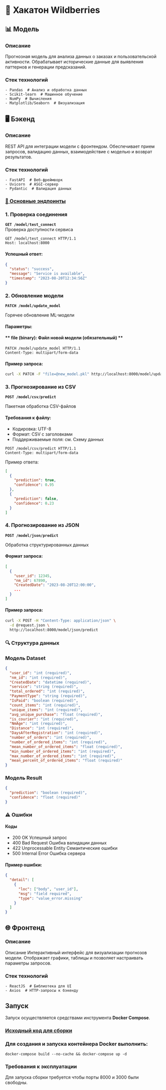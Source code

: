 # 🚀 Хакатон Wildberries

## 📊 Модель
### **Описание**  
Прогнозная модель для анализа данных о заказах и пользовательской активности. Обрабатывает исторические данные для выявления паттернов и генерации предсказаний.

### **Стек технологий**
```
- Pandas  # Анализ и обработка данных
- Scikit-learn  # Машинное обучение
- NumPy  # Вычисления
- Matplotlib/Seaborn  # Визуализация
```

## 🖥️ Бэкенд
### **Описание**  
REST API для интеграции модели с фронтендом. Обеспечивает прием запросов, валидацию данных, взаимодействие с моделью и возврат результатов.

### **Стек технологий**  
```
- FastAPI  # Веб-фреймворк
- Uvicorn  # ASGI-сервер
- Pydantic  # Валидация данных
```

### **[🚀 Основные эндпоинты](http://localhost:8000/docs)**

### 1. Проверка соединения
**`GET /model/test_connect`**  
Проверка доступности сервиса

```http
GET /model/test_connect HTTP/1.1
Host: localhost:8000
```
#### Успешный ответ:

```json
{
  "status": "success",
  "message": "Service is available",
  "timestamp": "2023-08-20T12:34:56Z"
}
```
### 2. Обновление модели
**`PATCH /model/update_model`**

Горячее обновление ML-модели

#### Параметры:

#### ** file (binary): Файл новой модели (обязательный) **

```http
PATCH /model/update_model HTTP/1.1
Content-Type: multipart/form-data
```
#### Пример запроса:

```bash
curl -X PATCH -F "file=@new_model.pkl" http://localhost:8000/model/update_model
```
### 3. Прогнозирование из CSV
**`POST /model/csv/predict`**

Пакетная обработка CSV-файлов

#### Требования к файлу:
- Кодировка: UTF-8
- Формат: CSV с заголовками
- Поддерживаемые поля: см. Схему данных

```http
POST /model/csv/predict HTTP/1.1
Content-Type: multipart/form-data
```
Пример ответа:

```json
[
  {
    "prediction": true,
    "confidence": 0.95
  },
  {
    "prediction": false,
    "confidence": 0.23
  }
]
```
### 4. Прогнозирование из JSON
**`POST /model/json/predict`**

Обработка структурированных данных

#### Формат запроса:

```json
[
  {
    "user_id": 12345,
    "nm_id": 67890,
    "CreatedDate": "2023-08-20T12:00:00",
    ...
  }
]
```
#### Пример запроса:

```bash
curl -X POST -H "Content-Type: application/json" \
  -d @request.json \
  http://localhost:8000/model/json/predict
```
### **🔍 Структура данных**
### Модель Dataset
```json
{
  "user_id": "int (required)",
  "nm_id": "int (required)",
  "CreatedDate": "datetime (required)",
  "service": "string (required)",
  "total_ordered": "int (required)",
  "PaymentType": "string (required)",
  "IsPaid": "boolean (required)",
  "count_items": "int (required)",
  "unique_items": "int (required)",
  "avg_unique_purchase": "float (required)",
  "is_courier": "int (required)",
  "NmAge": "int (required)",
  "Distance": "int (required)",
  "DaysAfterRegistration": "int (required)",
  "number_of_orders": "int (required)",
  "number_of_ordered_items": "int (required)",
  "mean_number_of_ordered_items": "float (required)",
  "min_number_of_ordered_items": "int (required)",
  "max_number_of_ordered_items": "int (required)",
  "mean_percent_of_ordered_items": "float (required)"
}
```
### Модель Result
```json
{
  "prediction": "boolean (required)",
  "confidence": "float (required)"
}
```
### ⚠️ Ошибки
#### Коды
- 200	OK	Успешный запрос
- 400	Bad Request	Ошибка валидации данных
- 422	Unprocessable Entity	Семантические ошибки
- 500	Internal Error	Ошибка сервера
#### Пример ошибки:

```json
{
  "detail": [
    {
      "loc": ["body", "user_id"],
      "msg": "field required",
      "type": "value_error.missing"
    }
  ]
}
```

## 🌐 Фронтенд
### **Описание**
Описание
Интерактивный интерфейс для визуализации прогнозов модели. Отображает графики, таблицы и позволяет настраивать параметры запросов.

### **Стек технологий**  
```
- ReactJS  # Библиотека для UI
- Axios  # HTTP-запросы к бэкенду
```


## Запуск
Запуск осуществляется средствами инструмента **Docker Compose**.

### **[Исходный код для сборки](https://github.com/kusneid/HackatonWB/tree/api)**

### Для создания и запуска контейнера **Docker** выполнить:
```shell
docker-compose build --no-cache && docker-compose up -d
```


### Требования к эксплуатации
Для запуска сборки требуется чтобы порты 8000 и 3000 были свободны.
